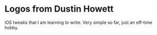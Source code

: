 Logos from Dustin Howett
===========

iOS tweaks that I am learning to write. Very simple so far, just an off-time hobby.

